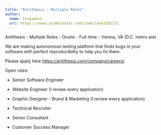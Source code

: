 ```yaml
---
title: "Antithesis : Multiple Roles"
author:
  name: terpimost
  url: https://news.ycombinator.com/item?id=43261171
---
```

Antithesis - Multiple Roles - Onsite - Full-time - Vienna, VA (D.C. metro are)

We are making autonomous testing platform that finds bugs in your software
with perfect reproducibility to help you fix them.

Please apply here <a href="https:&#x2F;&#x2F;antithesis.com&#x2F;company&#x2F;careers&#x2F;" rel="nofollow">https:&#x2F;&#x2F;antithesis.com&#x2F;company&#x2F;careers&#x2F;</a>

Open roles:

- Senior Software Engineer

- Website Engineer (I review every application)

- Graphic Designer - Brand &amp; Marketing (I review every application)

- Technical Recruiter

- Senior Consultant

- Customer Success Manager
<JobApplication />
